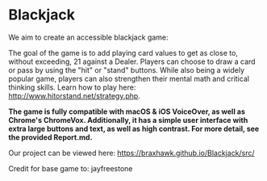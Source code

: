# Blackjack

We aim to create an accessible blackjack game:

The goal of the game is to add playing card values to get as close to, without exceeding, 21 against a Dealer. Players can choose to draw a card or pass by using the "hit" or "stand" buttons. While also being a widely popular game, players can also strengthen their mental math and critical thinking skills. Learn how to play here: http://www.hitorstand.net/strategy.php.

**The game is fully compatible with macOS & iOS VoiceOver, as well as Chrome's ChromeVox. Additionally, it has a simple user interface with extra large buttons and text, as well as high contrast. For more detail, see the provided Report.md.**

Our project can be viewed here:
https://braxhawk.github.io/Blackjack/src/

Credit for base game to: jayfreestone

